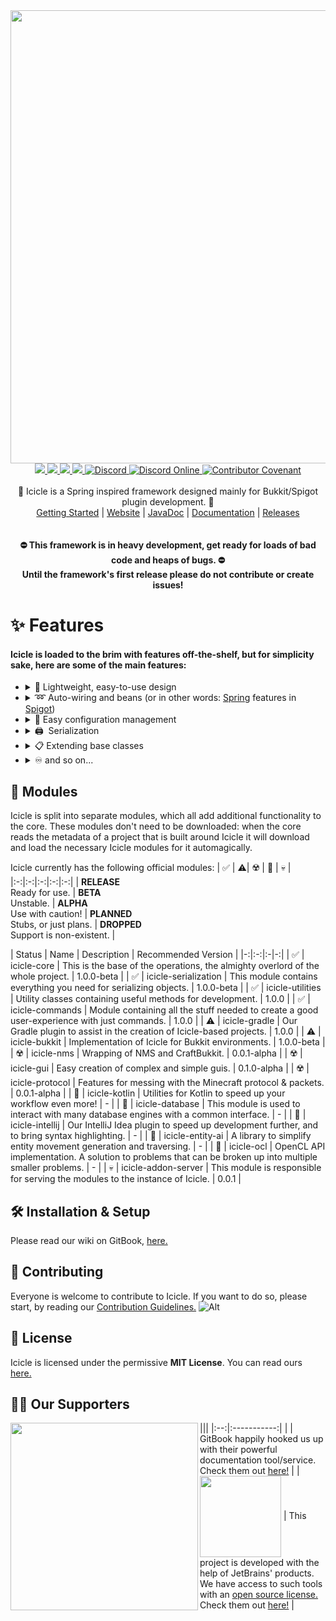<div align="center">
  <img src="https://user-images.githubusercontent.com/36101494/111905318-4e8d5e80-8a4b-11eb-8e9c-666b3f3d49a3.png" width="725" />
  <div id="links">
    <a href="https://github.com/IceyLeagons/Icicle/actions/workflows/gradle.yml">
      <img src="https://github.com/IceyLeagons/Icicle/actions/workflows/gradle.yml/badge.svg?branch=master" />
    </a>
    <a href="https://www.codacy.com/gh/IceyLeagons/Icicle/dashboard?utm_source=github.com&amp;utm_medium=referral&amp;utm_content=IceyLeagons/Icicle&amp;utm_campaign=Badge_Grade">
      <img src="https://app.codacy.com/project/badge/Grade/5b12166b807048cebf3dd5e94a45e4e3" />
    </a>
    <a href="https://github.com/IceyLeagons/Icicle/blob/master/LICENSE">
      <img src="https://img.shields.io/github/license/IceyLeagons/Icicle" />
    </a>
    <a href="">
      <img src="https://img.shields.io/badge/Made%20with-%E2%9D%A4-red">
    </a>
    <a href="https://discord.iceyleagons.net/">
      <img alt="Discord" src="https://img.shields.io/badge/discord-IceyLeagons-738bd7.svg?style=square" />
    </a>
    <a href="https://discord.iceyleagons.net/">
      <img alt="Discord Online" src="https://img.shields.io/discord/489789322300620801.svg" />
    </a>
    <a href="https://github.com/IceyLeagons/Icicle/blob/master/CODE_OF_CONDUCT.md">
      <img alt="Contributor Covenant" src="https://img.shields.io/badge/Contributor%20Covenant-2.0-4baaaa.svg" />
    </a>
  </div>
  <br>
  <div id="description">
    🧊 Icicle is a Spring inspired framework designed mainly for Bukkit/Spigot plugin development. 🧊
  </div>
  <div id="links">
    <a href="https://docs.iceyleagons.net/icicle/get-started">Getting Started</a>
    |
    <a href="https://icicle.iceyleagons.net">Website</a>
    |
    <a href="https://https://github.com/IceyLeagons/Icicle/">JavaDoc</a>
    |
    <a href="https://docs.iceyleagons.net/icicle">Documentation</a>
    |
    <a href="https://github.com/IceyLeagons/Icicle/releases">Releases</a> <!-- Yeah clear trace of where the idea came from, shoutout to Reposilite, great software! -->
 </div>
 <br><br>
 <strong>
  ⛔ This framework is in heavy development, get ready for loads of bad code and heaps of bugs. ⛔<br>
   Until the framework's first release please do not contribute or create issues!
 </strong>
</div>

# ✨ Features

#### Icicle is loaded to the brim with features off-the-shelf, but for simplicity sake, here are some of the main features:

- <details><summary>💨 Lightweight,  easy-to-use design</summary><br>Icicle was designed to be as easy to use as possible, meanwhile maintaining the least amount of code needed to be written. Exactly because of this, we have implemented an "annotation-first" style into Icicle to minimize on the number of lines needed to be written by the end-users, the developers. There ARE exceptions to this, especially when annotations don't suit a task, for instance calculations, or accessing somethings properties. In those instances, we use "normal object-style."</details>
- <details><summary>➿ Auto-wiring and beans (or in other words: <a href="https://spring.io/">Spring</a> features in <a href="https://www.spigotmc.org/">Spigot</a>)</summary><br>Resolving one of the quirks of object-oriented programming languages, with yet another quirk of its own. Auto-wiring makes sure there is ONLY one instance of a given class, and that every class has access to it. No more bulky constructors and long argument lines.</details>
- <details><summary>📖 Easy configuration management</summary><br>Write configurations in a single class with a few annotations that have self-describing names. Currently only YAML is supported, but a rewrite of the configuration system is imminent and as such, will include support for most formats that make sense to be included. Few key features that make it worthwhile include, but are not limited to:<br>&nbsp;&nbsp;&nbsp;&nbsp;💬 Comments!<br>&nbsp;&nbsp;&nbsp;&nbsp;🛸 Object conversion out-of-the-box!</details>
- <details><summary>🖨 &nbsp;Serialization</summary><br>Instead of spending development time on saving the structure of an important class, and then loading it back in, you can instead focus on the logic of your project. Built on speed and size, rather than format support, our serialization module is extremely agile. Serialization handles most of the formats needed for a normal Minecraft developer, and probably some more on top of that. It is by no means a perfect module, though it should work in most, if not all cases.</summary>
- <details><summary>📋 Extending base classes</summary><br>Reflections are good'n'all, but then again, wouldn't it be reaaaal good, if you could just edit parts of the source code? Icicle has many ways of doing such things, and as such should be a good starting point for those looking to fiddle with the source.</summary>
- <details><summary>♾️ and so on...</summary><br>Many more are features yet to be explored, yet alone listed, so I'd advise you check out what we have at our repertoire!<br>Anything missing? Create an issue, or contribute.</summary>

## 🚀 Modules

Icicle is split into separate modules, which all add additional functionality to the core. These modules don't need to
be downloaded: when the core reads the metadata of a project that is built around Icicle it will download and load the
necessary Icicle modules for it automagically.

Icicle currently has the following official modules:
| ✅ | ⚠️| ☢️ | 📝 | 💀 | |:-:|:-:|:-:|:-:|:-:| | **RELEASE**<br>Ready for use. | **BETA**<br>Unstable. | **ALPHA**<br>
Use with caution! | **PLANNED**<br>Stubs, or just plans. | **DROPPED**<br>Support is non-existent. |

| Status | Name | Description | Recommended Version | |-:|:-:|:-|-:| | ✅ | icicle-core | This is the base of the
operations, the almighty overlord of the whole project. | 1.0.0-beta | | ✅ | icicle-serialization | This module contains
everything you need for serializing objects. | 1.0.0-beta | | ✅ | icicle-utilities | Utility classes containing useful
methods for development. | 1.0.0 | | ✅ | icicle-commands | Module containing all the stuff needed to create a good
user-experience with just commands. | 1.0.0 | | ⚠️ | icicle-gradle | Our Gradle plugin to assist in the creation of
Icicle-based projects. | 1.0.0 | | ⚠️ | icicle-bukkit | Implementation of Icicle for Bukkit environments. | 1.0.0-beta |
| ☢️ | icicle-nms | Wrapping of NMS and CraftBukkit. | 0.0.1-alpha | | ☢️ | icicle-gui | Easy creation of complex and
simple guis. | 0.1.0-alpha | | ☢️ | icicle-protocol | Features for messing with the Minecraft protocol & packets. |
0.0.1-alpha | | 📝 | icicle-kotlin | Utilities for Kotlin to speed up your workflow even more! | - | | 📝 |
icicle-database | This module is used to interact with many database engines with a common interface. | - | | 📝 |
icicle-intellij | Our IntelliJ Idea plugin to speed up development further, and to bring syntax highlighting. | - | | 📝
| icicle-entity-ai | A library to simplify entity movement generation and traversing. | - | | 📝 | icicle-ocl | OpenCL
API implementation. A solution to problems that can be broken up into multiple smaller problems. | - | | 💀 |
icicle-addon-server | This module is responsible for serving the modules to the instance of Icicle. | 0.0.1 |

## 🛠️ Installation & Setup

Please read our wiki on GitBook, [here.][docs]

## 🎁 Contributing

Everyone is welcome to contribute to Icicle. If you want to do so, please start, by reading
our [Contribution Guidelines.][contributing]
![Alt](https://repobeats.axiom.co/api/embed/b9ee7f8c42f8ce9f0a34070044ea739e23bfe662.svg "Repobeats analytics image")

## 🧾 License

Icicle is licensed under the permissive **MIT License**. You can read ours [here.][license]

## 🤝🏼 Our Supporters

||| |:--:|:-----------:|
| <img src="https://user-images.githubusercontent.com/36101494/110477295-47795e80-80e3-11eb-9c3e-bf57776e3680.png" width="300" align="left">
| GitBook happily hooked us up with their powerful documentation tool/service.<br>Check them out [here!][gitbook] |
| <img src="https://user-images.githubusercontent.com/36101494/110478780-fd917800-80e4-11eb-9358-fcc8de4baa99.png" align="center" width="130">
| This project is developed with the help of JetBrains' products. We have access to such tools with
an [open source license.][jetbrains license]<br>Check them out [here!][jetbrains] |

[contributing]:https://github.com/IceyLeagons/Icicle/blob/master/CONTRIBUTING.md

[docs]:https://docs.iceyleagons.net/icicle/

[license]:https://github.com/IceyLeagons/Icicle/blob/master/LICENSE

[gitbook]:https://www.gitbook.com/?utm_source=content&utm_medium=trademark&utm_campaign=iceyleagons

[jetbrains]:https://jb.gg/OpenSource

[jetbrains license]:https://www.jetbrains.com/community/opensource
